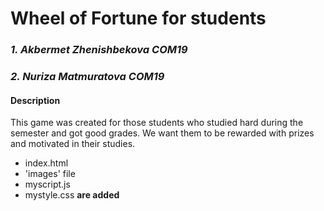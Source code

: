 # Wheel of Fortune for students

### *1. Akbermet Zhenishbekova COM19*
### *2. Nuriza Matmuratova COM19*

#### Description
This game was created for those students who studied hard during the semester and got good grades.
We want them to be rewarded with prizes and motivated in their studies.


- index.html
- 'images' file
- myscript.js
- mystyle.css
**are added**
